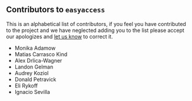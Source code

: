 ##  Contributors to `easyaccess`
This is an alphabetical list of contributors, if you feel you have contributed to the project and we have neglected adding you to the list please accept our apologizes and [let us know](mailto:mgckind@gmail.com) to correct it.

- Monika Adamow
- Matias Carrasco Kind
- Alex Drlica-Wagner
- Landon Gelman
- Audrey Koziol
- Donald Petravick
- Eli Rykoff
- Ignacio Sevilla
